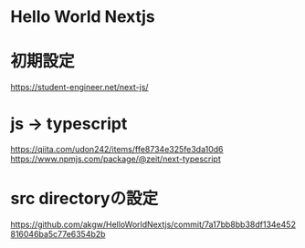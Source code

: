 # Hello World Nextjs

# 初期設定
https://student-engineer.net/next-js/

# js -> typescript
https://qiita.com/udon242/items/ffe8734e325fe3da10d6
https://www.npmjs.com/package/@zeit/next-typescript

# src directoryの設定
https://github.com/akgw/HelloWorldNextjs/commit/7a17bb8bb38df134e452816046ba5c77e6354b2b


